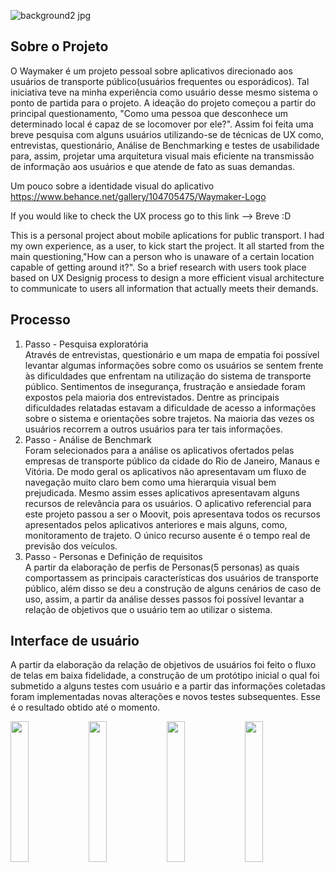 
![background2 jpg](https://user-images.githubusercontent.com/49257071/106795758-41521700-6639-11eb-97e0-647b9f75f2c9.png)

<h2> Sobre o Projeto</h2>
O Waymaker é um projeto pessoal sobre aplicativos direcionado aos usuários de transporte público(usuários frequentes ou esporádicos). Tal iniciativa teve na minha experiência como usuário desse mesmo sistema o ponto de partida para o projeto. A ideação do projeto começou a partir do principal questionamento, "Como uma pessoa que desconhece um determinado local é capaz de se locomover por ele?". Assim foi feita uma breve pesquisa com alguns usuários utilizando-se de técnicas de UX como, entrevistas, questionário, Análise de Benchmarking e testes de usabilidade para, assim, projetar uma arquitetura visual mais eficiente na transmissão de informação aos usuários e que atende de fato as suas demandas.

Um pouco sobre a identidade visual do aplicativo
https://www.behance.net/gallery/104705475/Waymaker-Logo


If you would like to check the UX process go to this link --> Breve :D

This is a personal project about mobile aplications for public transport. I had my own experience, as a user, to kick start the project. It all started from the main questioning,"How can a person who is unaware of a certain location capable of getting around it?". So a brief research with users took place based on UX Designig process to design a more efficient visual architecture to communicate to users all information that actually meets their demands.


<h2> Processo </h2>
<ol>
  <li>Passo - Pesquisa exploratória</li>
Através de entrevistas, questionário e um mapa de empatia foi possível levantar algumas informações sobre como os usuários se sentem frente às dificuldades que enfrentam na utilização do sistema de transporte público. Sentimentos de insegurança, frustração e ansiedade foram expostos pela maioria dos entrevistados. Dentre as principais dificuldades relatadas estavam a dificuldade de acesso a informações sobre o sistema e orientações sobre trajetos. Na maioria das vezes os usuários recorrem a outros usuários para ter tais informações.
  <li>Passo - Análise de Benchmark</li>
Foram selecionados para a análise os aplicativos ofertados pelas empresas de transporte público da cidade do Rio de Janeiro, Manaus e Vitória. De modo geral os aplicativos não apresentavam um fluxo de navegação muito claro bem como uma hierarquia visual bem prejudicada. Mesmo assim esses aplicativos apresentavam alguns recursos de relevância para os usuários. O aplicativo referencial para este projeto passou a ser o Moovit, pois apresentava todos os recursos apresentados pelos aplicativos anteriores e mais alguns, como, monitoramento de trajeto. O único recurso ausente é o tempo real de previsão dos veículos.
  <li>Passo - Personas e Definição de requisitos</li>
A partir da elaboração de perfis de Personas(5 personas) as quais comportassem as principais características dos usuários de transporte público, além disso se deu a construção de alguns cenários de caso de uso, assim, a partir da análise desses passos foi possível levantar a relação de objetivos que o usuário tem ao utilizar o sistema.
  
</ol>

<h2> Interface de usuário</h2>
A partir da elaboração da relação de objetivos de usuários foi feito o fluxo de telas em baixa fidelidade, a construção de um protótipo inicial o qual foi submetido a alguns testes com usuário e a partir das informações coletadas foram implementadas novas alterações e novos testes subsequentes. Esse é o resultado obtido até o momento.



<img src= "https://github.com/FelipeLee22/Waymaker/blob/master/Inicio.png" width="24%" style ="display:inline"> <img src="https://github.com/FelipeLee22/Waymaker/blob/master/Inicio.png" width="24%" style ="display:inline"> <img src="https://github.com/FelipeLee22/Waymaker/blob/master/Inicio.png" width="24%" style ="display:inline"> <img src="https://github.com/FelipeLee22/Waymaker/blob/master/Inicio.png" width="24%" style ="display:inline">


